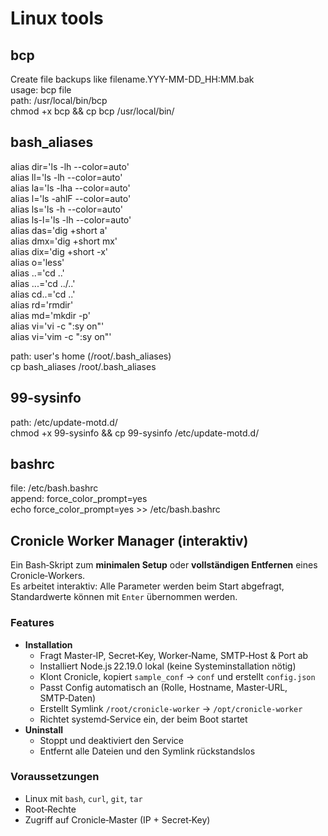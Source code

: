 # Linux tools
## bcp
Create file backups like filename.YYY-MM-DD_HH:MM.bak<br>
usage: bcp file<br>
path: /usr/local/bin/bcp<br>
chmod +x bcp && cp bcp /usr/local/bin/

## bash_aliases
alias dir='ls -lh --color=auto'<br>
alias ll='ls -lh --color=auto'<br>
alias la='ls -lha --color=auto'<br>
alias l='ls -ahlF --color=auto'<br>
alias ls='ls -h --color=auto'<br>
alias ls-l='ls -lh --color=auto'<br>
alias das='dig +short a'<br>
alias dmx='dig +short mx'<br>
alias dix='dig +short -x'<br>
alias o='less'<br>
alias ..='cd ..'<br>
alias ...='cd ../..'<br>
alias cd..='cd ..'<br>
alias rd='rmdir'<br>
alias md='mkdir -p'<br>
alias vi='vi -c ":sy on"'<br>
alias vi='vim -c ":sy on"'

path: user's home (/root/.bash_aliases)<br>
cp bash_aliases /root/.bash_aliases

## 99-sysinfo
path: /etc/update-motd.d/<br>
chmod +x 99-sysinfo && cp 99-sysinfo /etc/update-motd.d/

## bashrc
file: /etc/bash.bashrc <br>
append: force_color_prompt=yes<br>
echo force_color_prompt=yes >> /etc/bash.bashrc

## Cronicle Worker Manager (interaktiv)

Ein Bash‑Skript zum **minimalen Setup** oder **vollständigen Entfernen** eines Cronicle‑Workers.  
Es arbeitet interaktiv: Alle Parameter werden beim Start abgefragt, Standardwerte können mit `Enter` übernommen werden.

### Features
- **Installation**
  - Fragt Master‑IP, Secret‑Key, Worker‑Name, SMTP‑Host & Port ab  
  - Installiert Node.js 22.19.0 lokal (keine Systeminstallation nötig)  
  - Klont Cronicle, kopiert `sample_conf` → `conf` und erstellt `config.json`  
  - Passt Config automatisch an (Rolle, Hostname, Master‑URL, SMTP‑Daten)  
  - Erstellt Symlink `/root/cronicle-worker` → `/opt/cronicle-worker`  
  - Richtet systemd‑Service ein, der beim Boot startet  
- **Uninstall**
  - Stoppt und deaktiviert den Service  
  - Entfernt alle Dateien und den Symlink rückstandslos  

### Voraussetzungen
- Linux mit `bash`, `curl`, `git`, `tar`  
- Root‑Rechte  
- Zugriff auf Cronicle‑Master (IP + Secret‑Key)  
